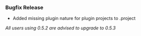 ### Bugfix Release

 * Added missing plugin nature for plugin projects to .project

_All users using 0.5.2 are advised to upgrade to 0.5.3_


